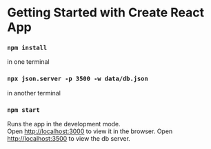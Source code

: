 # Getting Started with Create React App

### `npm install`

in one terminal

### `npx json.server -p 3500 -w data/db.json`

in another terminal

### `npm start`

Runs the app in the development mode.\
Open [http://localhost:3000](http://localhost:3000) to view it in the browser.
Open [http://localhost:3500](http://localhost:3500) to view the db server.


